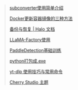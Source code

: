 > [subconverter使用简单介绍](subconverter使用简单介绍.md)
>
> [Docker更新容器镜像的三种方法](Web/Daily%20Note/Docker更新容器镜像的三种方法.md)
>
> [备份与恢复 | Halo 文档](备份与恢复%20_%20Halo%20文档.md)
>
> [LLaMA-Factory使用](Web/Daily%20Note/LLaMA-Factory使用.md)
>
> [PaddleDetection基础训练](Web/Daily%20Note/PaddleDetection基础训练.md)
>
> [python打包成.exe](Web/Daily%20Note/python打包成.exe.md)
>
> [yt-dlp 使用技巧与常用命令](yt-dlp%20使用技巧与常用命令.md)
>
> [Cherry Studio 主题](Cherry%20Studio%20主题.md)
